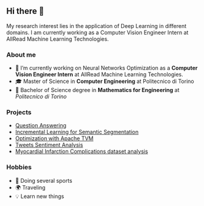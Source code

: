 ## Hi there 👋
My research interest lies in the application of Deep Learning in different domains. 
I am currently working as a Computer Vision Engineer Intern at AllRead Machine Learning Technologies. 

### About me
- 🔭 I’m currently working on Neural Networks Optimization as a __Computer Vision Engineer Intern__ at AllRead Machine Learning Technologies.
- :mortar_board: Master of Science in __Computer Engineering__ at Politecnico di Torino
- :school_satchel: Bachelor of Science degree in __Mathematics for Engineering__ at _Politecnico di Torino_

### Projects
- [Question Answering](https://github.com/riccardobosio/QA)
- [Incremental Learning for Semantic Segmentation](https://github.com/riccardobosio/Incremental-Learning-for-Semantic-Segmentation)
- [Optimization with Apache TVM](https://github.com/riccardobosio/Optimization-with-ApacheTVM)
- [Tweets Sentiment Analysis](https://github.com/riccardobosio/Tweets-Sentiment-Analysis)
- [Myocardial Infarction Complications dataset analysis](https://github.com/riccardobosio/Myocardial-Infarction_Complications-analysis)
          
### Hobbies
- :runner: Doing several sports
- :earth_africa: Traveling
- :bulb: Learn new things

<!--
**riccardobosio/riccardobosio** is a ✨ _special_ ✨ repository because its `README.md` (this file) appears on your GitHub profile.

Here are some ideas to get you started:

- 🔭 I’m currently working on ...
- 🌱 I’m currently learning ...
- 👯 I’m looking to collaborate on ...
- 🤔 I’m looking for help with ...
- 💬 Ask me about ...
- 📫 How to reach me: ...
- 😄 Pronouns: ...
- ⚡ Fun fact: ...
-->
